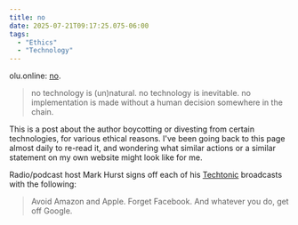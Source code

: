```yaml
---
title: no
date: 2025-07-21T09:17:25.075-06:00
tags:
  - "Ethics"
  - "Technology" 
---
```


olu.online: [no](https://olu.online/no/).

> no technology is (un)natural. no technology is inevitable. no implementation is made without a human decision somewhere in the chain.

This is a post about the author boycotting or divesting from certain technologies, for various ethical reasons. I've been going back to this page almost daily to re-read it, and wondering what similar actions or a similar statement on my own website might look like for me. 

Radio/podcast host Mark Hurst signs off each of his [Techtonic](https://techtonic.fm/) broadcasts with the following:

> Avoid Amazon and Apple. Forget Facebook. And whatever you do, get off Google.